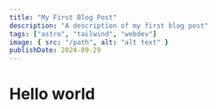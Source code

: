```yaml
---
title: "My First Blog Post"
description: "A description of my first blog post"
tags: ["astro", "tailwind", "webdev"]
image: { src: "/path", alt: "alt text" }
publishDate: 2024-09-29
---
```


# Hello world
